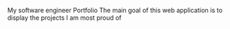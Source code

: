 My software engineer Portfolio
The main goal of this web application is to display the projects I am most proud of
